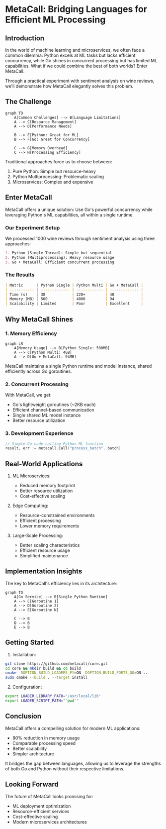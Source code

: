 # MetaCall: Bridging Languages for Efficient ML Processing

## Introduction

In the world of machine learning and microservices, we often face a common dilemma: Python excels at ML tasks but lacks efficient concurrency, while Go shines in concurrent processing but has limited
ML capabilities. What if we could combine the best of both worlds? Enter MetaCall.

Through a practical experiment with sentiment analysis on wine reviews, we'll demonstrate how MetaCall elegantly solves this problem.

## The Challenge

```mermaid
graph TD
    A[Common Challenges] --> B[Language Limitations]
    A --> C[Resource Management]
    A --> D[Performance Needs]

    B --> E[Python: Great for ML]
    B --> F[Go: Great for Concurrency]

    C --> G[Memory Overhead]
    C --> H[Processing Efficiency]
```

Traditional approaches force us to choose between:

1. Pure Python: Simple but resource-heavy
2. Python Multiprocessing: Problematic scaling
3. Microservices: Complex and expensive

## Enter MetaCall

MetaCall offers a unique solution: Use Go's powerful concurrency while leveraging Python's ML capabilities, all within a single runtime.

### Our Experiment Setup

We processed 1000 wine reviews through sentiment analysis using three approaches:

```markdown
1. Python (Single Thread): Simple but sequential
2. Python (Multiprocessing): Heavy resource usage
3. Go + MetaCall: Efficient concurrent processing
```

### The Results

```markdown
| Metric      | Python Single | Python Multi | Go + MetaCall |
| ----------- | ------------- | ------------ | ------------- |
| Time (s)    | 38            | 220+         | 40            |
| Memory (MB) | 500           | 4000         | 94            |
| Scalability | Limited       | Poor         | Excellent     |
```

## Why MetaCall Shines

### 1. Memory Efficiency

```mermaid
graph LR
    A[Memory Usage] --> B[Python Single: 500MB]
    A --> C[Python Multi: 4GB]
    A --> D[Go + MetaCall: 94MB]
```

MetaCall maintains a single Python runtime and model instance, shared efficiently across Go goroutines.

### 2. Concurrent Processing

With MetaCall, we get:

-  Go's lightweight goroutines (~2KB each)
-  Efficient channel-based communication
-  Single shared ML model instance
-  Better resource utilization

### 3. Development Experience

```go
// Simple Go code calling Python ML function
result, err := metacall.Call("process_batch", batch)
```

## Real-World Applications

1. ML Microservices:

   -  Reduced memory footprint
   -  Better resource utilization
   -  Cost-effective scaling

2. Edge Computing:

   -  Resource-constrained environments
   -  Efficient processing
   -  Lower memory requirements

3. Large-Scale Processing:
   -  Better scaling characteristics
   -  Efficient resource usage
   -  Simplified maintenance

## Implementation Insights

The key to MetaCall's efficiency lies in its architecture:

```mermaid
graph TD
    A[Go Service] --> B[Single Python Runtime]
    A --> C[Goroutine 1]
    A --> D[Goroutine 2]
    A --> E[Goroutine N]

    C --> B
    D --> B
    E --> B
```

## Getting Started

1. Installation:

```bash
git clone https://github.com/metacall/core.git
cd core && mkdir build && cd build
cmake -DOPTION_BUILD_LOADERS_PY=ON -DOPTION_BUILD_PORTS_GO=ON ..
sudo cmake --build . --target install
```

2. Configuration:

```bash
export LOADER_LIBRARY_PATH="/usr/local/lib"
export LOADER_SCRIPT_PATH="`pwd`"
```

## Conclusion

MetaCall offers a compelling solution for modern ML applications:

-  80% reduction in memory usage
-  Comparable processing speed
-  Better scalability
-  Simpler architecture

It bridges the gap between languages, allowing us to leverage the strengths of both Go and Python without their respective limitations.

## Looking Forward

The future of MetaCall looks promising for:

-  ML deployment optimization
-  Resource-efficient services
-  Cost-effective scaling
-  Modern microservices architectures
